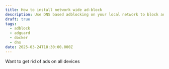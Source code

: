 ```yaml
---
title: How to install network wide ad-block
description: Use DNS based adblocking on your local network to block ads on all devices.
draft: true
tags:
  - adblock
  - adguard
  - docker
  - dns
date: 2025-03-24T18:30:00.000Z
---
```

Want to get rid of ads on all devices
